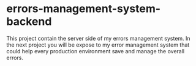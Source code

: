 # errors-management-system-backend
This project contain the server side of my errors management system. 
In the next project you will be expose to my error management system that could help every production environment save and manage the overall errors.




